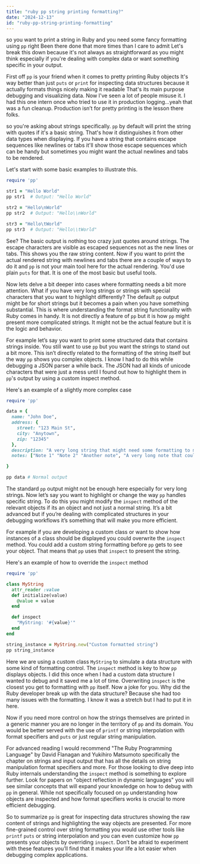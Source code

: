 ```yaml
---
title: "ruby pp string printing formatting?"
date: "2024-12-13"
id: "ruby-pp-string-printing-formatting"
---
```


so you want to print a string in Ruby and you need some fancy formatting using `pp` right Been there done that more times than I care to admit Let's break this down because it's not always as straightforward as you might think especially if you're dealing with complex data or want something specific in your output.

First off `pp` is your friend when it comes to pretty printing Ruby objects It's way better than just `puts` or `print` for inspecting data structures because it actually formats things nicely making it readable That's its main purpose debugging and visualizing data. Now I've seen a lot of people misuse it. I had this one intern once who tried to use it in production logging…yeah that was a fun cleanup. Production isn’t for pretty printing is the lesson there folks.

 so you're asking about strings specifically. `pp` by default will print the string with quotes if it's a basic string. That's how it distinguishes it from other data types when displaying. If you have a string that contains escape sequences like newlines or tabs it'll show those escape sequences which can be handy but sometimes you might want the actual newlines and tabs to be rendered.

Let's start with some basic examples to illustrate this.

```ruby
require 'pp'

str1 = "Hello World"
pp str1  # Output: "Hello World"

str2 = "Hello\nWorld"
pp str2  # Output: "Hello\\nWorld"

str3 = "Hello\tWorld"
pp str3  # Output: "Hello\\tWorld"
```

See? The basic output is nothing too crazy just quotes around strings. The escape characters are visible as escaped sequences not as the new lines or tabs. This shows you the raw string content. Now if you want to print the actual rendered string with newlines and tabs there are a couple of ways to do it and `pp` is not your main tool here for the actual rendering. You'd use plain `puts` for that. It is one of the most basic but useful tools.

Now lets delve a bit deeper into cases where formatting needs a bit more attention. What if you have very long strings or strings with special characters that you want to highlight differently? The default `pp` output might be  for short strings but it becomes a pain when you have something substantial. This is where understanding the format string functionality with Ruby comes in handy. It is not directly a feature of `pp` but it is how `pp` might present more complicated strings. It might not be the actual feature but it is the logic and behavior.

For example let’s say you want to print some structured data that contains strings inside. You still want to use `pp` but you want the strings to stand out a bit more. This isn’t directly related to the formatting of the string itself but the way `pp` shows you complex objects. I know I had to do this while debugging a JSON parser a while back. The JSON had all kinds of unicode characters that were just a mess until I found out how to highlight them in `pp`'s output by using a custom inspect method.

Here's an example of a slightly more complex case

```ruby
require 'pp'

data = {
  name: "John Doe",
  address: {
    street: "123 Main St",
    city: "Anytown",
    zip: "12345"
  },
  description: "A very long string that might need some formatting to make it more readable for debugging purposes this is a very very very long string.",
  notes: ["Note 1" "Note 2" "Another note", "A very long note that could be on another line if we had to format it manually with puts"]

}

pp data # Normal output
```

The standard `pp` output might not be enough here especially for very long strings. Now let’s say you want to highlight or change the way `pp` handles specific string. To do this you might modify the `inspect` method of the relevant objects if its an object and not just a normal string. It’s a bit advanced but if you’re dealing with complicated structures in your debugging workflows it’s something that will make you more efficient.

For example if you are developing a custom class or want to show how instances of a class should be displayed you could overwrite the `inspect` method. You could add a custom string formatting before `pp` gets to see your object. That means that `pp` uses that `inspect` to present the string.

Here's an example of how to override the `inspect` method

```ruby
require 'pp'

class MyString
  attr_reader :value
  def initialize(value)
    @value = value
  end

  def inspect
    "MyString: '#{value}'"
  end
end

string_instance = MyString.new("Custom formatted string")
pp string_instance
```

Here we are using a custom class `MyString` to simulate a data structure with some kind of formatting control. The `inspect` method is key to how `pp` displays objects. I did this once when I had a custom data structure I wanted to debug and it saved me a lot of time. Overwriting `inspect` is the closest you get to formatting with `pp` itself. Now a joke for you. Why did the Ruby developer break up with the data structure? Because she had too many issues with the formatting. I know it was a stretch but I had to put it in here.

Now if you need more control on how the strings themselves are printed in a generic manner you are no longer in the territory of `pp` and its domain. You would be better served with the use of `printf` or string interpolation with format specifiers and `puts` or just regular string manipulation.

For advanced reading I would recommend "The Ruby Programming Language" by David Flanagan and Yukihiro Matsumoto specifically the chapter on strings and input output that has all the details on string manipulation format specifiers and more. For those looking to dive deep into Ruby internals understanding the `inspect` method is something to explore further. Look for papers on "object reflection in dynamic languages" you will see similar concepts that will expand your knowledge on how to debug with `pp` in general. While not specifically focused on `pp` understanding how objects are inspected and how format specifiers works is crucial to more efficient debugging.

So to summarize `pp` is great for inspecting data structures showing the raw content of strings and highlighting the way objects are presented. For more fine-grained control over string formatting you would use other tools like `printf` `puts` or string interpolation and you can even customize how `pp` presents your objects by overriding `inspect`. Don’t be afraid to experiment with these features you’ll find that it makes your life a lot easier when debugging complex applications.
